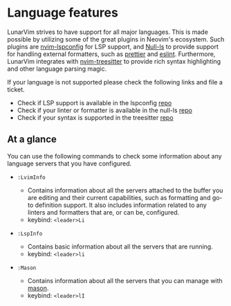 # Language features

LunarVim strives to have support for all major languages. This is made possible by utilizing some of the great plugins
in Neovim's ecosystem. Such plugins are [nvim-lspconfig](https://github.com/neovim/nvim-lspconfig) for LSP support, and
[Null-ls](https://github.com/jose-elias-alvarez/null-ls.nvim) to provide support for handling external formatters, such
as [prettier](https://github.com/prettier/prettier) and [eslint](https://github.com/eslint/eslint). Furthermore,
LunarVim integrates with [nvim-treesitter](https://github.com/nvim-treesitter/nvim-treesitter) to provide rich syntax
highlighting and other language parsing magic.

If your language is not supported please check the following links and file a ticket.

- Check if LSP support is available in the lspconfig [repo](https://github.com/neovim/nvim-lspconfig/blob/master/doc/server_configurations.md)
- Check if your linter or formatter is available in the null-ls [repo](https://github.com/jose-elias-alvarez/null-ls.nvim/blob/main/doc/BUILTINS.md)
- Check if your syntax is supported in the treesitter [repo](https://github.com/nvim-treesitter/nvim-treesitter)

## At a glance

You can use the following commands to check some information about any language servers that you have configured.

- `:LvimInfo`

  - Contains information about all the servers attached to the buffer you are editing and their current capabilities, such as formatting and go-to definition support. It also includes information related to any linters and formatters that are, or can be, configured.
  - keybind: `<leader>Li`

- `:LspInfo`

  - Contains basic information about all the servers that are running.
  - keybind: `<leader>li`

- `:Mason`

  - Contains information about all the servers that you can manage with [mason](https://github.com/williamboman/mason.nvim).
  - keybind: `<leader>lI`
